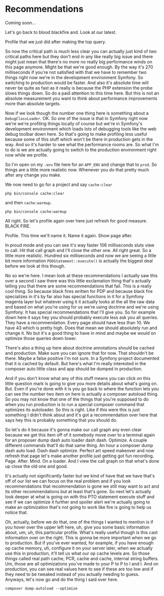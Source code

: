 # Recommendations

Coming soon...

Let's go back to blood blackfire and. Look at our latest.

Profile that we just did after making the top query.

So now the critical path is much less clear you can actually just kind of two
critical paths here but they don't end in any like really big issue and there might
just mean that there's no more no really big performance winds on this page anymore.
Might be that we're good enough. By the way it's 270 milliseconds if you're not
satisfied with that we have to remember two things right now we're in the development
environment Symfony. So switching to production would be faster. And also it's
absolute time will never be quite as fast as it really is because the PHP extension
the probe slows things down. So do a paid attention to this time here. But this is
not an absolute measurement you want to think about performance improvements more
than absolute targets.

Now if we look though the number one thing here is something about a 
`DebugClassLoader`. OK. So one of the issue is that in Symfony right now we're we're profiling
things locally of course but we're in Symfony's development environment which loads
lots of debugging tools like the web debug toolbar down here. So that's going to make
profiling less useful because some of this stuff which won't be there in production
gets in the way. And so it's harder to see what the performance rooms are. So what
I'm to do is we are actually going to switch to the production environment right now
while we profile.

So I'm open on my `.env` file here for an `APP_ENV` and change that to `prod`. So things
are a little more realistic now. Whenever you do that pretty much after any change
you make.

We now need to go for a project and say `cache:clear` 

```terminal-silent
php bin/console cache:clear
```

and then `cache:warmup`.

```terminal-silent
php bin/console cache:warmup
```

All right. So let's profile again over here just refresh for good measure. BLACK
FIRE.

Profile. This time we'll name it. Name it again. Show page after.

In proud mode and you can see it's way faster 106 milliseconds sluts view to call.
Hit that call graph and I'll close the other one. All right great. So a little more
realistic. Hundred six milliseconds and now we are seeing a little bit more
information `PDOStatement::execute()` is actually the biggest deal before we look at this
though.

No so we're here. I mean look at these recommendations I actually saw this over a
second I saw there was this little exclamation thing that's actually telling you that
there are some recommendations that fail. This is a really cool thing. So because
black fires written for PDP and because black fire specializes in it's by far also
has special functions in it for a Symfony magenta layer but whatever using it it
actually looks at the all the raw data and based on what you're using for us we're
using doctrine and we're using Symfony. It has special recommendations that I'll give
you. So for example down here it says hey you should probably execute less ask you
all queries. They have a recommendation. Every page should have less than 10. We have
43 which is pretty high. Does that mean we should absolutely run and change it. No
but it's a good thing to have in mind and maybe we would on optimize those queries
down lower.

There's also a thing up here about doctrine annotations should be cached and
production. Make sure you can ignore that for now. That shouldn't be there. Maybe a
false positive I'm not sure. In a Symfony project documented that it is cached by
default. But here's what I'm really interested in the composer auto little class and
app should be dumped in production.

And if you don't know what any of this stuff means you can click on this little
question mark is going to give you more details about what's going on. But. Even if
you're done with it is you go back to where the function lets you can see the number
two item on here is actually a composer autoload thing. So you may not know that one
of the things that you're supposed to do when you run production is to run a special
composer command that optimizes its autoloader. So this is right. Like if this were
this is just something I didn't think about and it's got a recommendation over here
that says hey this is probably something that you should do.

So let's do it because it's gonna make our call graph any even clear because we get
this item off of it somebody move over to a terminal again for an proposer dump dash
auto loader dash dash. Optimize. A couple different commands that'll do that same
thing. An hour a composer dump dash auto load. Dash dash optimize. Perfect art speed
makeover and now refresh that page let's make another profile just getting got fun
recording. Page. After. Mind. On a loader. And I view the call graph on that what's
done up close the old one and good.

It's actually not significantly faster but we kind of have that we have that's off of
our list we can focus on the real problem and if you look recommendations that
recommendation is gone we still may want to act and its other recommendations but at
least that's gone. So next let's actually look deeper at what is going on with this
PTO statement execute stuff and see if we can optimize it further and spoiler alert
we're actually going to make an optimization that's not going to work like fire is
going to help us notice that.

Oh, actually, before we do that, one of the things I wanted to mention is if you
hover over the upper left here, uh, give you some basic information about, um, uh,
this particular profile. What's really useful though is this cast information over on
the right. This is gonna be more important when we go to production. But if you've
ever wanted, for example, if you have enough op cache memory, uh, configure it on
your server later, when we actually use this in production, it'll tell us what our op
cache levels are. So those things called real path cache, PCR, cache and cache,
internal string buffers. Um, those are all optimizations you've made to your P to P
to I and I. And on production, you can see real values here to see if these are too
low and if they need to be tweaked instead of you actually needing to guess. Anyways,
let's now go and do the thing I said over here. 

```terminal
composer dump-autoload --optimize
```
